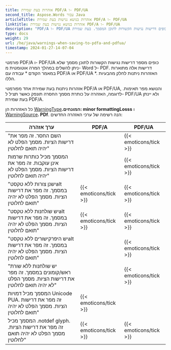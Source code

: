 ```yaml
---
title: אזהרות בעת שמירת PDF/A ו- PDF/UA
second_title: Aspose.Words עבור Java
articleTitle: אזהרות בנושא נגישות בעת שמירת PDF/A ו- PDF/UA
linktitle: אזהרות בנושא נגישות בעת שמירת PDF/A ו- PDF/UA
description: "PDF/A ו- PDF/UA כופים דרישות נגישות הקשורות לתוכן המסמך. בעת שמירת PDF/A או PDF/UA Java הבעיה מפרה את הציות, אזהרה ניתנת."
type: docs
weight: 29
url: /he/java/warnings-when-saving-to-pdfa-and-pdfua/
timestamp: 2024-01-27-14-07-04
---
```


פורמטי PDF/A ו- PDF/UA כופים מספר דרישות נגישות הקשורות לתוכן מסמך שלא ניתן להשלים במהלך המרה אוטומטית מ- Word ל- PDF. דרישות אלה מתוארות במאמר הקודם * עבודה עם PDF/A או PDF/UA *. האזהרות ניתנות לחלק מהבעיות הללו.

אזהרות ניתנות בעת שמירת אחד מפורמטי PDF/A או PDF/UA, והנושא מפר תאימות. לדוגמה, האזהרה על כותרת מסמך החסרה תונפק כאשר תציל ל- PDF/UA ולא יינתן בעת שמירת PDF/A.

כל האזהרות הן [WarningType](https://reference.aspose.com/words/java/com.aspose.words/warningtype/)**.המונחים: minor formattingLosss** ו [WarningSource](https://reference.aspose.com/words/java/com.aspose.words/warningsource/)**. PDf**. הנה רשימה של ערכי האזהרה החדשים:

|  ערך אזהרה |  PDF/A |  PDF/UA |
|  ------------------------------------------------------------  |  ----------------------  |  ----------------------  |
|  "השם החסר. זה מפר את דרישות הציות. מסמך הפלט לא יהיה תואם לחלוטין" |                          |   {{< emoticons/tick >}}  |
|  המסמך מכיל כותרות שרמות אינן עוקבות. זה מפר את דרישות הציות. מסמך הפלט לא יהיה תואם לחלוטין" |                          |   {{< emoticons/tick >}}  |
|  "ישנן צורות ללא טקסטalt במסמך. זה מפר את דרישות הציות. מסמך הפלט לא יהיה תואם לחלוטין" |   {{< emoticons/tick >}}  |   {{< emoticons/tick >}}  |
|  "יש שולחנות ללא טקסטalt במסמך. זה מפר את דרישות הציות. מסמך הפלט לא יהיה תואם לחלוטין" |   {{< emoticons/tick >}}  |   {{< emoticons/tick >}}  |
|  "יש היפרקישורים ללא טקסטalt במסמך. זה מפר את דרישות הציות. מסמך הפלט לא יהיה תואם לחלוטין" |                          |   {{< emoticons/tick >}}  |
|  "יש שולחנות ללא שורת ראש/קומונים במסמך. זה מפר את דרישות הציות. מסמך הפלט לא יהיה תואם לחלוטין" |                          |   {{< emoticons/tick >}}  |
|  המסמך מכיל דמויות Unicode PUA. זה מפר את דרישות הציות. מסמך הפלט לא יהיה תואם לחלוטין" |   {{< emoticons/tick >}}  |                          |
|  המסמך מכיל .notdef glyph. זה מפר את דרישות הציות. מסמך הפלט לא יהיה תואם לחלוטין" |   {{< emoticons/tick >}}  |   {{< emoticons/tick >}}  |
